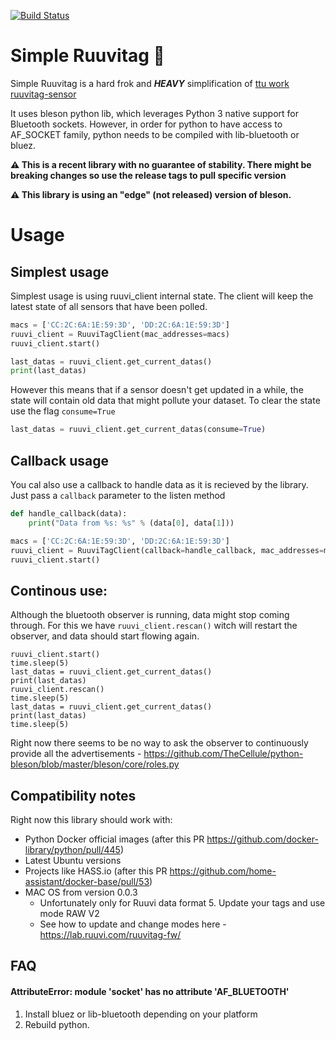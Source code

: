 [![Build Status](https://travis-ci.org/ruuvi-friends/simple-ruuvitag.svg?branch=master)](https://travis-ci.org/ruuvi-friends/simple-ruuvitag)

# Simple Ruuvitag 🔧

Simple Ruuvitag is a hard frok and ***HEAVY*** simplification of [ttu work](https://github.com/ttu) [ruuvitag-sensor](https://github.com/ttu/ruuvitag-sensor)

It uses bleson python lib, which leverages Python 3 native support for Bluetooth sockets. 
However, in order for python to have access to AF_SOCKET family, python needs to be compiled with lib-bluetooth or bluez.

**⚠️ This is a recent library with no guarantee of stability. There might be breaking changes so use the release tags to pull specific version**

**⚠️ This library is using an "edge" (not released) version of bleson.**

# Usage

## Simplest usage
Simplest usage is using ruuvi_client internal state.
The client will keep the latest state of all sensors that have been polled.

```python
macs = ['CC:2C:6A:1E:59:3D', 'DD:2C:6A:1E:59:3D']
ruuvi_client = RuuviTagClient(mac_addresses=macs)
ruuvi_client.start()

last_datas = ruuvi_client.get_current_datas()
print(last_datas)
```

However this means that if a sensor doesn't get updated in a while, the state will contain
old data that might pollute your dataset. To clear the state use the flag `consume=True` 

```python
last_datas = ruuvi_client.get_current_datas(consume=True)
```

## Callback usage

You cal also use a callback to handle data as it is recieved by the library.
Just pass a `callback` parameter to the listen method
```python
def handle_callback(data):
    print("Data from %s: %s" % (data[0], data[1]))

macs = ['CC:2C:6A:1E:59:3D', 'DD:2C:6A:1E:59:3D']
ruuvi_client = RuuviTagClient(callback=handle_callback, mac_addresses=macs)
ruuvi_client.start()
```

## Continous use:
Although the bluetooth observer is running, data might stop coming through.
For this we have `ruuvi_client.rescan()` witch will restart the observer, and data
should start flowing again.
```
ruuvi_client.start()
time.sleep(5)
last_datas = ruuvi_client.get_current_datas()
print(last_datas)
ruuvi_client.rescan()
time.sleep(5)
last_datas = ruuvi_client.get_current_datas()
print(last_datas)
time.sleep(5)
```

Right now there seems to be no way to ask the observer to continuously provide 
all the advertisements - https://github.com/TheCellule/python-bleson/blob/master/bleson/core/roles.py

## Compatibility notes
Right now this library should work with:
* Python Docker official images (after this PR https://github.com/docker-library/python/pull/445)
* Latest Ubuntu versions
* Projects like HASS.io (after this PR https://github.com/home-assistant/docker-base/pull/53)
* MAC OS from version 0.0.3 
    * Unfortunately only for Ruuvi data format 5. Update your tags and use mode RAW V2
    * See how to update and change modes here - https://lab.ruuvi.com/ruuvitag-fw/

## FAQ

#### AttributeError: module 'socket' has no attribute 'AF_BLUETOOTH'

1. Install bluez or lib-bluetooth depending on your platform
2. Rebuild python.